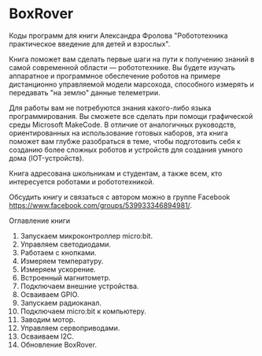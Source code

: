 # BoxRover

Коды программ для книги Александра Фролова "Робототехника практическое введение для детей и взрослых".

Книга поможет вам сделать первые шаги на пути к получению знаний в самой современной области — робототехнике. Вы будете изучать аппаратное и программное обеспечение роботов на примере дистанционно управляемой модели марсохода, способного измерять и передавать "на землю" данные телеметрии.

Для работы вам не потребуются знания какого-либо языка программирования. Вы сможете все сделать при помощи графической среды Microsoft MakeCode. В отличие от аналогичных руководств, ориентированных на использование готовых наборов, эта книга поможет вам глубже разобраться в теме, чтобы подготовить себя к созданию более сложных роботов и устройств для создания умного дома (IOT-устройств).

Книга адресована школьникам и студентам, а также всем, кто интересуется роботами и робототехникой.

Обсудить книгу и связаться с автором можно в группе Facebook https://www.facebook.com/groups/539933346894981/.

Оглавление книги

1. Запускаем микроконтроллер micro:bit.
2. Управляем светодиодами.
3. Работаем с кнопками.
4. Измеряем температуру.
5. Измеряем ускорение.
6. Встроенный магнитометр.
7. Подключаем внешние устройства.
8. Осваиваем GPIO.
9. Запускаем радиоканал.
10. Подключаем micro:bit к компьютеру.
11. Заводим мотор.
12. Управляем сервоприводами.
13. Осваиваем I2C.
14. Обновление BoxRover.